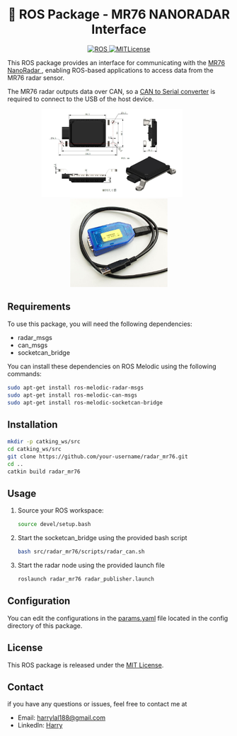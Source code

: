 <h1 align="center">
🚀 ROS Package - MR76 NANORADAR Interface
</h1>

<p align="center">
  <a href="https://wiki.ros.org/melodic">
  <img src="https://img.shields.io/badge/ROS-Melodic-brightgreen" alt="ROS">
  </a>
  <a href="https://opensource.org/licenses/MIT">
  <img src="https://img.shields.io/badge/License-MIT-blue" alt="MITLicense">
  </a>
</p>




This ROS package provides an interface for communicating with the [MR76 NanoRadar ](https://www.nanoradar.com/products/mr76/), enabling ROS-based applications to access data from the MR76 radar sensor.

The MR76 radar outputs data over CAN, so a [CAN to Serial converter](https://www.canusb.com/products/canusb/) is required to connect to the USB of the host device.



<p align="center">
  <a href="assets/mr76_dim.png">
    <img src="assets/mr76_dim.png" height="200" style="margin-right: 30px;" />
  </a>
  <a href="assets/can_usb.jpg">
    <img src="assets/can_usb.jpg" height="200" />
  </a>
</p>

## Requirements

To use this package, you will need the following dependencies:
- radar_msgs
- can_msgs
- socketcan_bridge

You can install these dependencies on ROS Melodic using the following commands:

```bash
sudo apt-get install ros-melodic-radar-msgs
sudo apt-get install ros-melodic-can-msgs
sudo apt-get install ros-melodic-socketcan-bridge
```

## Installation

```bash
mkdir -p catking_ws/src
cd catking_ws/src
git clone https://github.com/your-username/radar_mr76.git
cd ..
catkin build radar_mr76
```



## Usage

1. Source your ROS workspace:

    ```bash
    source devel/setup.bash
    ```

2. Start the socketcan_bridge using the provided bash script
    ```bash
    bash src/radar_mr76/scripts/radar_can.sh
    ```

3. Start the radar node using the provided launch file
    ```bash
    roslaunch radar_mr76 radar_publisher.launch
    ```

## Configuration
You can edit the configurations in the [params.yaml](config/params.yml) file located in the config directory of this package.

## License
This ROS package is released under the [MIT License](https://choosealicense.com/licenses/mit/).

## Contact
if you have any questions or issues, feel free to contact me at
- Email: [harrylal188@gmail.com](harrylal188@gmail.com)
- LinkedIn: [Harry](https://www.linkedin.com/in/harry-lal-07583b168)
